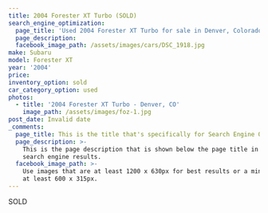 ```yaml
---
title: 2004 Forester XT Turbo (SOLD)
search_engine_optimization:
  page_title: 'Used 2004 Forester XT Turbo for sale in Denver, Colorado.'
  page_description:
  facebook_image_path: /assets/images/cars/DSC_1918.jpg
make: Subaru
model: Forester XT
year: '2004'
price:
inventory_option: sold
car_category_option: used
photos:
  - title: '2004 Forester XT Turbo - Denver, CO'
    image_path: /assets/images/foz-1.jpg
post_date: Invalid date
_comments:
  page_title: This is the title that's specifically for Search Engine Optimization.
  page_description: >-
    This is the page description that is shown below the page title in the
    search engine results.
  facebook_image_path: >-
    Use images that are at least 1200 x 630px for best results or a minimum of
    at least 600 x 315px.
---
```


SOLD